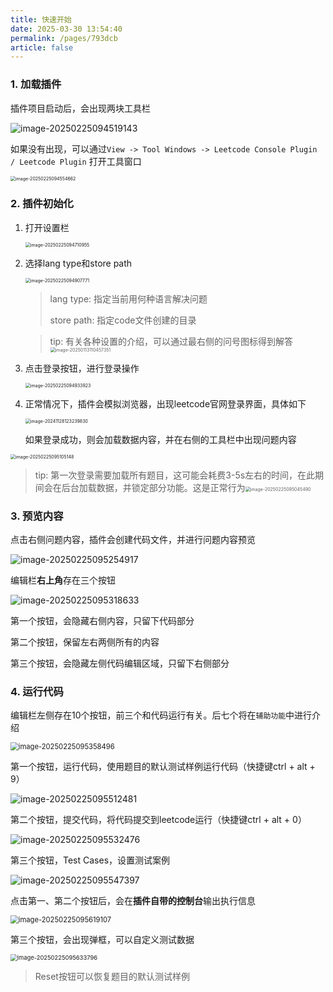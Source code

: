 ```yaml
---
title: 快速开始
date: 2025-03-30 13:54:40
permalink: /pages/793dcb
article: false
---
```


### 1. 加载插件

插件项目启动后，会出现两块工具栏

![image-20250225094519143](/img/doc/03.快速开始/image-20250225094519143.png)

如果没有出现，可以通过`View -> Tool Windows -> Leetcode Console Plugin / Leetcode Plugin` 打开工具窗口

<img src="/img/doc/03.快速开始/image-20250225094554662.png" alt="image-20250225094554662" style="zoom:50%;" />

### 2. 插件初始化

1. 打开设置栏

   <img src="/img/doc/03.快速开始/image-20250225094710955.png" alt="image-20250225094710955" style="zoom:50%;" />

2. 选择lang type和store path

   <img src="/img/doc/03.快速开始/image-20250225094907771.png" alt="image-20250225094907771" style="zoom:50%;" />

   > lang type: 指定当前用何种语言解决问题
   >
   > store path: 指定code文件创建的目录

   > tip: 有关各种设置的介绍，可以通过最右侧的问号图标得到解答<img src="/img/doc/03.快速开始/image-20250113110457351.png" alt="image-20250113110457351" style="zoom:50%;" />

3. 点击登录按钮，进行登录操作

   <img src="/img/doc/03.快速开始/image-20250225094933923.png" alt="image-20250225094933923" style="zoom:50%;" />

4. 正常情况下，插件会模拟浏览器，出现leetcode官网登录界面，具体如下

   <img src="/img/doc/03.快速开始/image-20241128123239830.png" alt="image-20241128123239830" style="zoom: 50%;" />

   如果登录成功，则会加载数据内容，并在右侧的工具栏中出现问题内容

<img src="/img/doc/03.快速开始/image-20250225095105148.png" alt="image-20250225095105148" style="zoom:50%;" />

> tip: 第一次登录需要加载所有题目，这可能会耗费3-5s左右的时间，在此期间会在后台加载数据，并锁定部分功能。这是正常行为<img src="/img/doc/03.快速开始/image-20250225095045490.png" alt="image-20250225095045490" style="zoom:50%;" />

### 3. 预览内容

点击右侧问题内容，插件会创建代码文件，并进行问题内容预览

![image-20250225095254917](/img/doc/03.快速开始/image-20250225095254917.png)

编辑栏**右上角**存在三个按钮

![image-20250225095318633](/img/doc/03.快速开始/image-20250225095318633.png)

第一个按钮，会隐藏右侧内容，只留下代码部分

第二个按钮，保留左右两侧所有的内容

第三个按钮，会隐藏左侧代码编辑区域，只留下右侧部分

### 4. 运行代码

编辑栏左侧存在10个按钮，前三个和代码运行有关。后七个将在`辅助功能`中进行介绍

<img src="/img/doc/03.快速开始/image-20250225095358496.png" alt="image-20250225095358496" style="zoom:80%;" />

第一个按钮，运行代码，使用题目的默认测试样例运行代码（快捷键ctrl + alt + 9）

![image-20250225095512481](/img/doc/03.快速开始/image-20250225095512481.png)

第二个按钮，提交代码，将代码提交到leetcode运行（快捷键ctrl + alt + 0）

![image-20250225095532476](/img/doc/03.快速开始/image-20250225095532476.png)

第三个按钮，Test Cases，设置测试案例

![image-20250225095547397](/img/doc/03.快速开始/image-20250225095547397.png)

点击第一、第二个按钮后，会在**插件自带的控制台**输出执行信息

<img src="/img/doc/03.快速开始/image-20250225095619107.png" alt="image-20250225095619107" style="zoom:80%;" />

第三个按钮，会出现弹框，可以自定义测试数据

<img src="/img/doc/03.快速开始/image-20250225095633796.png" alt="image-20250225095633796" style="zoom:67%;" />

> Reset按钮可以恢复题目的默认测试样例
